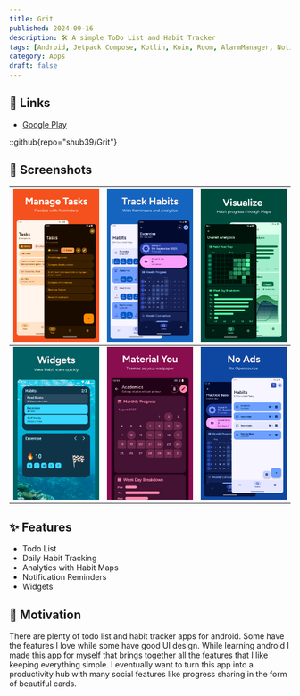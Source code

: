 ```yaml
---
title: Grit
published: 2024-09-16
description: 🛠️ A simple ToDo List and Habit Tracker
tags: [Android, Jetpack Compose, Kotlin, Koin, Room, AlarmManager, Notifications]
category: Apps
draft: false
---
```


## 🔗 Links
- [Google Play](https://play.google.com/store/apps/details?id=com.shub39.grit)

::github{repo="shub39/Grit"}

## 📱 Screenshots 
| ![1](https://raw.githubusercontent.com/shub39/Grit/refs/heads/master/fastlane/metadata/android/en-US/images/phoneScreenshots/1.png) | ![2](https://raw.githubusercontent.com/shub39/Grit/refs/heads/master/fastlane/metadata/android/en-US/images/phoneScreenshots/2.png) | ![3](https://raw.githubusercontent.com/shub39/Grit/refs/heads/master/fastlane/metadata/android/en-US/images/phoneScreenshots/3.png) |
|:-:|:-:|:-:|
| ![4](https://raw.githubusercontent.com/shub39/Grit/refs/heads/master/fastlane/metadata/android/en-US/images/phoneScreenshots/4.png) | ![5](https://raw.githubusercontent.com/shub39/Grit/refs/heads/master/fastlane/metadata/android/en-US/images/phoneScreenshots/5.png) | ![6](https://raw.githubusercontent.com/shub39/Grit/refs/heads/master/fastlane/metadata/android/en-US/images/phoneScreenshots/6.png) |

## ✨ Features 
- Todo List
- Daily Habit Tracking
- Analytics with Habit Maps
- Notification Reminders
- Widgets

## 💭 Motivation 
There are plenty of todo list and habit tracker apps for android. Some have the features I love while some have good UI design.
While learning android I made this app for myself that brings together all the features that I like keeping everything simple. 
I eventually want to turn this app into a productivity hub with many social features like progress sharing in the form of beautiful cards.